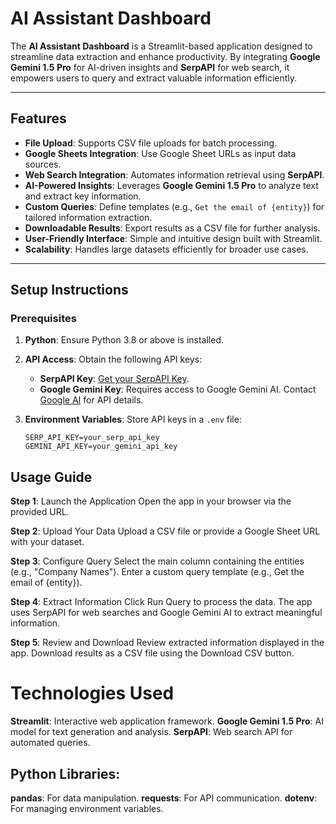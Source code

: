 # AI Assistant Dashboard

The **AI Assistant Dashboard** is a Streamlit-based application designed to streamline data extraction and enhance productivity. By integrating **Google Gemini 1.5 Pro** for AI-driven insights and **SerpAPI** for web search, it empowers users to query and extract valuable information efficiently. 

---

## Features

- **File Upload**: Supports CSV file uploads for batch processing.
- **Google Sheets Integration**: Use Google Sheet URLs as input data sources.
- **Web Search Integration**: Automates information retrieval using **SerpAPI**.
- **AI-Powered Insights**: Leverages **Google Gemini 1.5 Pro** to analyze text and extract key information.
- **Custom Queries**: Define templates (e.g., `Get the email of {entity}`) for tailored information extraction.
- **Downloadable Results**: Export results as a CSV file for further analysis.
- **User-Friendly Interface**: Simple and intuitive design built with Streamlit.
- **Scalability**: Handles large datasets efficiently for broader use cases.

---

## Setup Instructions

### Prerequisites

1. **Python**: Ensure Python 3.8 or above is installed.
2. **API Access**: Obtain the following API keys:
   - **SerpAPI Key**: [Get your SerpAPI Key](https://serpapi.com/users/sign_up).
   - **Google Gemini Key**: Requires access to Google Gemini AI. Contact [Google AI](https://ai.google/) for API details.

3. **Environment Variables**: Store API keys in a `.env` file:
   ```plaintext
   SERP_API_KEY=your_serp_api_key
   GEMINI_API_KEY=your_gemini_api_key
## Usage Guide

**Step 1**: Launch the Application
Open the app in your browser via the provided URL.

**Step 2**: Upload Your Data
Upload a CSV file or provide a Google Sheet URL with your dataset.

**Step 3**: Configure Query
Select the main column containing the entities (e.g., "Company Names").
Enter a custom query template (e.g., Get the email of {entity}).

**Step 4**: Extract Information
Click Run Query to process the data.
The app uses SerpAPI for web searches and Google Gemini AI to extract meaningful information.

**Step 5**: Review and Download
Review extracted information displayed in the app.
Download results as a CSV file using the Download CSV button.

# Technologies Used
**Streamlit**: Interactive web application framework.
**Google Gemini 1.5 Pro**: AI model for text generation and analysis.
**SerpAPI**: Web search API for automated queries.
## Python Libraries:
**pandas**: For data manipulation.
**requests**: For API communication.
**dotenv**: For managing environment variables.
